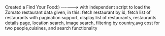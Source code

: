 Created a Find Your Food:) ------>
with independent script to load the Zomato restaurant data given,
in this:
        fetch restaurant by id,
        fetch list of restaurants with pagination support,
        display list of restaurants,
        restaurants details page,
        location search,
        image search,
        filtering by country,avg cost for two people,cuisines, and
        search functionality
